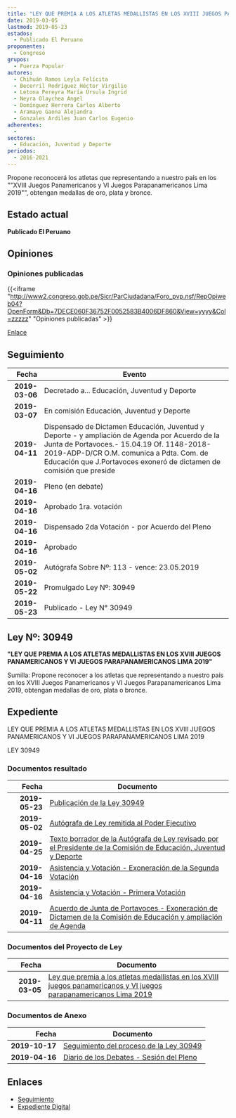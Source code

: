 ```yaml
---
title: "LEY QUE PREMIA A LOS ATLETAS MEDALLISTAS EN LOS XVIII JUEGOS PANAMERICANOS Y VI JUEGOS PARAPANAMERICANOS LIMA 2019"
date: 2019-03-05
lastmod: 2019-05-23
estados: 
  - Publicado El Peruano
proponentes: 
  - Congreso
grupos: 
  - Fuerza Popular
autores: 
  - Chihuán Ramos Leyla Felícita
  - Becerril Rodríguez Héctor Virgilio
  - Letona Pereyra María Úrsula Ingrid
  - Neyra Olaychea Angel
  - Domínguez Herrera Carlos Alberto
  - Aramayo Gaona Alejandra
  - Gonzales Ardiles Juan Carlos Eugenio
adherentes: 
  - 
sectores: 
  - Educación, Juventud y Deporte
periodos: 
  - 2016-2021
---
```


Propone reconocerá los atletas que representando a nuestro país en los ""XVIII Juegos Panamericanos y VI Juegos Parapanamericanos Lima 2019"", obtengan medallas de oro, plata y bronce.


## Estado actual

**Publicado El Peruano**

## Opiniones

### Opiniones publicadas

{{<iframe "http://www2.congreso.gob.pe/Sicr/ParCiudadana/Foro_pvp.nsf/RepOpiweb04?OpenForm&Db=7DECE060F36752F0052583B4006DF860&View=yyyy&Col=zzzzz" "Opiniones publicadas" >}}

[Enlace](http://www2.congreso.gob.pe/Sicr/ParCiudadana/Foro_pvp.nsf/RepOpiweb04?OpenForm&Db=7DECE060F36752F0052583B4006DF860&View=yyyy&Col=zzzzz)

## Seguimiento

| Fecha | Evento |
|------:|--------|
| **2019-03-06** | Decretado a... Educación, Juventud y Deporte|
| **2019-03-07** | En comisión Educación, Juventud y Deporte|
| **2019-04-11** | Dispensado de Dictamen Educación, Juventud y Deporte - y ampliación de Agenda por Acuerdo de la Junta de Portavoces.- 15.04.19 Of. 1148-2018-2019-ADP-D/CR O.M. comunica a Pdta. Com. de Educación que J.Portavoces exoneró de dictamen de comisión que preside|
| **2019-04-16** | Pleno (en debate)|
| **2019-04-16** | Aprobado 1ra. votación|
| **2019-04-16** | Dispensado 2da Votación - por Acuerdo del Pleno|
| **2019-04-16** | Aprobado|
| **2019-05-02** | Autógrafa Sobre Nº: 113 - vence: 23.05.2019|
| **2019-05-22** | Promulgado Ley Nº: 30949|
| **2019-05-23** | Publicado - Ley N° 30949|

## Ley Nº: 30949

**"LEY QUE PREMIA A LOS ATLETAS MEDALLISTAS EN LOS XVIII JUEGOS PANAMERICANOS Y VI JUEGOS PARAPANAMERICANOS LIMA 2019"**

Sumilla: Propone reconocer a los atletas que representando a nuestro país en los XVIII Juegos Panamericanos y VI Juegos Parapanamericanos Lima 2019, obtengan medallas de oro, plata o bronce.


## Expediente

LEY QUE PREMIA A LOS ATLETAS MEDALLISTAS EN LOS XVIII JUEGOS PANAMERICANOS Y VI JUEGOS PARAPANAMERICANOS LIMA 2019

LEY 30949


### Documentos resultado

| Fecha | Documento |
|------:|--------|
| **2019-05-23** | [Publicación de la Ley 30949](http://www.leyes.congreso.gob.pe/Documentos/2016_2021/ADLP/Normas_Legales/30949-LEY.pdf) |
| **2019-05-02** | [Autógrafa de Ley remitida al Poder Ejecutivo](http://www.leyes.congreso.gob.pe/Documentos/2016_2021/ADLP/Texto_Aprobado/AU0396620190502.pdf) |
| **2019-04-25** | [Texto borrador de la Autógrafa de Ley revisado por el Presidente de la Comisión de Educación, Juventud y Deporte](http://www.leyes.congreso.gob.pe/Documentos/2016_2021/Texto_Borrador_de_Autografa/BAU0396620190425.pdf) |
| **2019-04-16** | [Asistencia y Votación - Exoneración de la Segunda Votación](http://www.leyes.congreso.gob.pe/Documentos/2016_2021/Asistencia_y_Votacion/Proyectos_de_Ley/Exoneracion_de_Segunda_Votacion/ESV0396620190411.pdf) |
| **2019-04-16** | [Asistencia y Votación - Primera Votación](http://www.leyes.congreso.gob.pe/Documentos/2016_2021/Asistencia_y_Votacion/Proyectos_de_Ley/AV0396620190416.pdf) |
| **2019-04-11** | [Acuerdo de Junta de Portavoces - Exoneración de Dictamen de la Comisión de Educación y ampliación de Agenda](http://www.leyes.congreso.gob.pe/Documentos/2016_2021/Acuerdos/Junta_Portavoces/AJP_PL03966_20190411.pdf) |

### Documentos del Proyecto de Ley

| Fecha | Documento |
|------:|--------|
| **2019-03-05** | [Ley que premia a los atletas medallistas en los XVIII juegos panamericanos y VI juegos parapanamericanos Lima 2019](http://www.leyes.congreso.gob.pe/Documentos/2016_2021/Proyectos_de_Ley_y_de_Resoluciones_Legislativas/PL0396620190305.pdf) |

### Documentos de Anexo

| Fecha | Documento |
|------:|--------|
| **2019-10-17** | [Seguimiento del proceso de la Ley 30949](http://www.leyes.congreso.gob.pe/Documentos/2016_2021/Seguimiento_de_Proyectos_de_Ley/03966PL20191017.pdf) |
| **2019-04-16** | [Diario de los Debates - Sesión del Pleno](http://www2.congreso.gob.pe/Sicr/DiarioDebates/Publicad.nsf/SesionesPleno/05256D6E0073DFE9052583DF006177E0/$FILE/SLO-2018-6.pdf) |

## Enlaces 

- [Seguimiento](http://www2.congreso.gob.pe/Sicr/TraDocEstProc/CLProLey2016.nsf/f7fff46988ca05b1052578e100829cc7/cda2b624da5de13c052583ec00776696?OpenDocument)
- [Expediente Digital](http://www2.congreso.gob.pe/Sicr/TraDocEstProc/CLProLey2016.nsf/f7fff46988ca05b1052578e100829cc7/cda2b624da5de13c052583ec00776696?OpenDocument&Click=05257FB7005EB655.eb71d0cf91d8294e05256cdf006b5706/$Body/0.1C6C)
